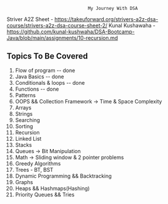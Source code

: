                                   My Journey With DSA
Striver A2Z Sheet - https://takeuforward.org/strivers-a2z-dsa-course/strivers-a2z-dsa-course-sheet-2/
Kunal Kushawaha - https://github.com/kunal-kushwaha/DSA-Bootcamp-Java/blob/main/assignments/10-recursion.md

## Topics To Be Covered
1) Flow of program -- done
2) Java Basics -- done
3) Conditionals & loops -- done
4) Functions -- done
5) Patterns
6) OOPS && Collection Framework
-> Time & Space Complexity
7) Arrays
8) Strings
9) Searching
10) Sorting
11) Recursion
12) Linked List
13) Stacks
14) Queues
-> Bit Manipulation
15) Math
-> Sliding window & 2 pointer problems
16) Greedy Algorithms
17) Trees - BT, BST
18) Dynamic Programming && Backtracking
19) Graphs
20) Heaps && Hashmaps(Hashing)
21) Priority Queues && Tries
